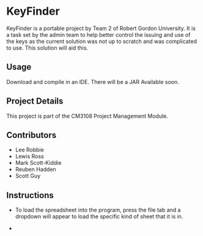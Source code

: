 # KeyFinder
KeyFinder is a portable project by Team 2 of Robert Gordon University. It is a task set by the admin team to help better control
the issuing and use of the keys as the current solution was not up to scratch and was complicated to use. This solution
will aid this.

## Usage
Download and compile in an IDE. There will be a JAR Available soon.

## Project Details
This project is part of the CM3108 Project Management Module.

## Contributors

* Lee Robbie
* Lewis Ross
* Mark Scott-Kiddie
* Reuben Hadden
* Scott Guy

## Instructions

* To load the spreadsheet into the program, press the file tab and a dropdown will appear to load the specific kind of sheet that it is in.  
  
*
